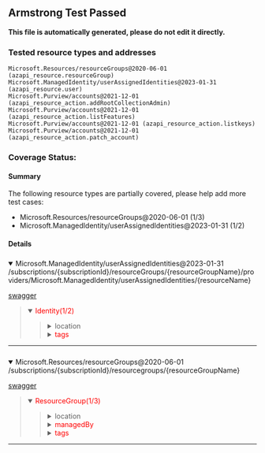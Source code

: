 ## Armstrong Test Passed

__This file is automatically generated, please do not edit it directly.__

### Tested resource types and addresses

```
Microsoft.Resources/resourceGroups@2020-06-01 (azapi_resource.resourceGroup)
Microsoft.ManagedIdentity/userAssignedIdentities@2023-01-31 (azapi_resource.user)
Microsoft.Purview/accounts@2021-12-01 (azapi_resource_action.addRootCollectionAdmin)
Microsoft.Purview/accounts@2021-12-01 (azapi_resource_action.listFeatures)
Microsoft.Purview/accounts@2021-12-01 (azapi_resource_action.listkeys)
Microsoft.Purview/accounts@2021-12-01 (azapi_resource_action.patch_account)
```

### Coverage Status:

#### Summary

The following resource types are partially covered, please help add more test cases:

- Microsoft.Resources/resourceGroups@2020-06-01 (1/3)
- Microsoft.ManagedIdentity/userAssignedIdentities@2023-01-31 (1/2)



#### Details

##### <!-- Microsoft.ManagedIdentity/userAssignedIdentities@2023-01-31 -->
<details open>
<summary>Microsoft.ManagedIdentity/userAssignedIdentities@2023-01-31  /subscriptions/{subscriptionId}/resourceGroups/{resourceGroupName}/providers/Microsoft.ManagedIdentity/userAssignedIdentities/{resourceName}</summary>

[swagger](https://raw.githubusercontent.com/Azure/azure-rest-api-specs/main/specification/msi/resource-manager/Microsoft.ManagedIdentity/stable/2023-01-31/ManagedIdentity.json)
<blockquote>
<details open>
<summary><span style="color:red">Identity(1/2)</span></summary>
<blockquote>

<!-- #.location -->
<details>
<summary><span>location</span></summary>

</details>

<!-- #.tags -->
<details>
<summary><span style="color:red">tags</span></summary>

</details>

</blockquote>
</details>

</blockquote>
</details>

---

##### <!-- Microsoft.Resources/resourceGroups@2020-06-01 -->
<details open>
<summary>Microsoft.Resources/resourceGroups@2020-06-01  /subscriptions/{subscriptionId}/resourcegroups/{resourceGroupName}</summary>

[swagger](https://raw.githubusercontent.com/Azure/azure-rest-api-specs/main/specification/resources/resource-manager/Microsoft.Resources/stable/2020-06-01/resources.json)
<blockquote>
<details open>
<summary><span style="color:red">ResourceGroup(1/3)</span></summary>
<blockquote>

<!-- #.location -->
<details>
<summary><span>location</span></summary>

</details>

<!-- #.managedBy -->
<details>
<summary><span style="color:red">managedBy</span></summary>

</details>

<!-- #.tags -->
<details>
<summary><span style="color:red">tags</span></summary>

</details>

</blockquote>
</details>

</blockquote>
</details>

---

